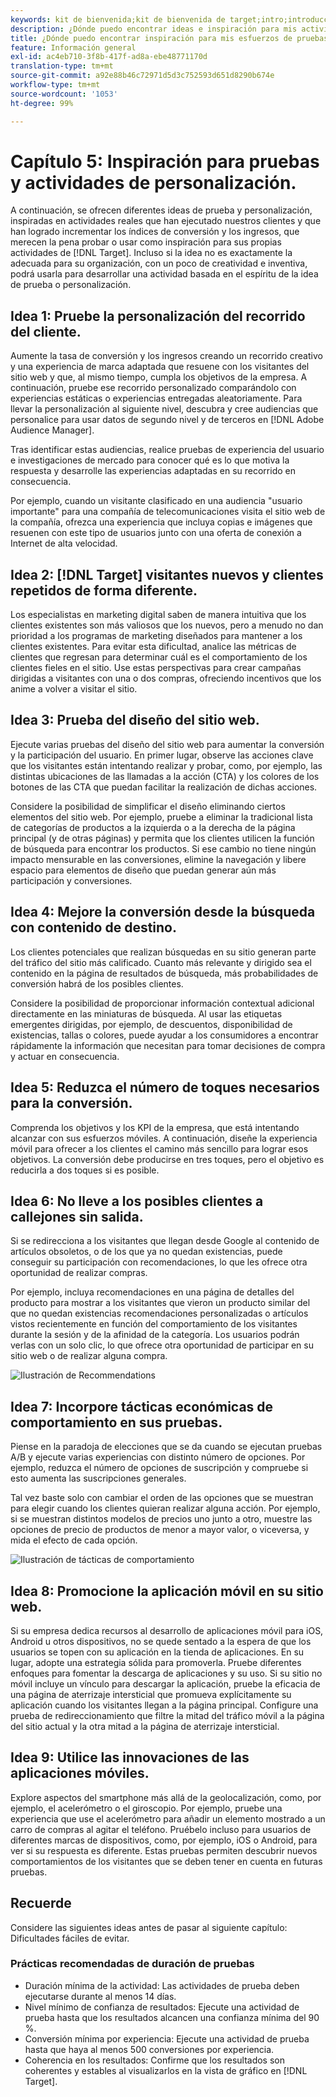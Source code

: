 ```yaml
---
keywords: kit de bienvenida;kit de bienvenida de target;intro;introducción;introducción a
description: ¿Dónde puedo encontrar ideas e inspiración para mis actividades de prueba y personalización con Adobe Target?
title: ¿Dónde puedo encontrar inspiración para mis esfuerzos de pruebas y personalización?
feature: Información general
exl-id: ac4eb710-3f8b-417f-ad8a-ebe48771170d
translation-type: tm+mt
source-git-commit: a92e88b46c72971d5d3c752593d651d8290b674e
workflow-type: tm+mt
source-wordcount: '1053'
ht-degree: 99%

---
```


# Capítulo 5: Inspiración para pruebas y actividades de personalización.

A continuación, se ofrecen diferentes ideas de prueba y personalización, inspiradas en actividades reales que han ejecutado nuestros clientes y que han logrado incrementar los índices de conversión y los ingresos, que merecen la pena probar o usar como inspiración para sus propias actividades de [!DNL Target]. Incluso si la idea no es exactamente la adecuada para su organización, con un poco de creatividad e inventiva, podrá usarla para desarrollar una actividad basada en el espíritu de la idea de prueba o personalización.

## Idea 1: Pruebe la personalización del recorrido del cliente.

Aumente la tasa de conversión y los ingresos creando un recorrido creativo y una experiencia de marca adaptada que resuene con los visitantes del sitio web y que, al mismo tiempo, cumpla los objetivos de la empresa. A continuación, pruebe ese recorrido personalizado comparándolo con experiencias estáticas o experiencias entregadas aleatoriamente. Para llevar la personalización al siguiente nivel, descubra y cree audiencias que personalice para usar datos de segundo nivel y de terceros en [!DNL Adobe Audience Manager].

Tras identificar estas audiencias, realice pruebas de experiencia del usuario e investigaciones de mercado para conocer qué es lo que motiva la respuesta y desarrolle las experiencias adaptadas en su recorrido en consecuencia.

Por ejemplo, cuando un visitante clasificado en una audiencia &quot;usuario importante&quot; para una compañía de telecomunicaciones visita el sitio web de la compañía, ofrezca una experiencia que incluya copias e imágenes que resuenen con este tipo de usuarios junto con una oferta de conexión a Internet de alta velocidad.

## Idea 2: [!DNL Target] visitantes nuevos y clientes repetidos de forma diferente.

Los especialistas en marketing digital saben de manera intuitiva que los clientes existentes son más valiosos que los nuevos, pero a menudo no dan prioridad a los programas de marketing diseñados para mantener a los clientes existentes. Para evitar esta dificultad, analice las métricas de clientes que regresan para determinar cuál es el comportamiento de los clientes fieles en el sitio. Use estas perspectivas para crear campañas dirigidas a visitantes con una o dos compras, ofreciendo incentivos que los anime a volver a visitar el sitio.

## Idea 3: Prueba del diseño del sitio web.

Ejecute varias pruebas del diseño del sitio web para aumentar la conversión y la participación del usuario. En primer lugar, observe las acciones clave que los visitantes están intentando realizar y probar, como, por ejemplo, las distintas ubicaciones de las llamadas a la acción (CTA) y los colores de los botones de las CTA que puedan facilitar la realización de dichas acciones.

Considere la posibilidad de simplificar el diseño eliminando ciertos elementos del sitio web. Por ejemplo, pruebe a eliminar la tradicional lista de categorías de productos a la izquierda o a la derecha de la página principal (y de otras páginas) y permita que los clientes utilicen la función de búsqueda para encontrar los productos. Si ese cambio no tiene ningún impacto mensurable en las conversiones, elimine la navegación y libere espacio para elementos de diseño que puedan generar aún más participación y conversiones.

## Idea 4: Mejore la conversión desde la búsqueda con contenido de destino.

Los clientes potenciales que realizan búsquedas en su sitio generan parte del tráfico del sitio más calificado. Cuanto más relevante y dirigido sea el contenido en la página de resultados de búsqueda, más probabilidades de conversión habrá de los posibles clientes.

Considere la posibilidad de proporcionar información contextual adicional directamente en las miniaturas de búsqueda. Al usar las etiquetas emergentes dirigidas, por ejemplo, de descuentos, disponibilidad de existencias, tallas o colores, puede ayudar a los consumidores a encontrar rápidamente la información que necesitan para tomar decisiones de compra y actuar en consecuencia.

## Idea 5: Reduzca el número de toques necesarios para la conversión.

Comprenda los objetivos y los KPI de la empresa, que está intentando alcanzar con sus esfuerzos móviles. A continuación, diseñe la experiencia móvil para ofrecer a los clientes el camino más sencillo para lograr esos objetivos. La conversión debe producirse en tres toques, pero el objetivo es reducirla a dos toques si es posible.

## Idea 6: No lleve a los posibles clientes a callejones sin salida.

Si se redirecciona a los visitantes que llegan desde Google al contenido de artículos obsoletos, o de los que ya no quedan existencias, puede conseguir su participación con recomendaciones, lo que les ofrece otra oportunidad de realizar compras.

Por ejemplo, incluya recomendaciones en una página de detalles del producto para mostrar a los visitantes que vieron un producto similar del que no quedan existencias recomendaciones personalizadas o artículos vistos recientemente en función del comportamiento de los visitantes durante la sesión y de la afinidad de la categoría. Los usuarios podrán verlas con un solo clic, lo que ofrece otra oportunidad de participar en su sitio web o de realizar alguna compra.

![Ilustración de Recommendations](/help/c-intro/assets/recs-illustration.png)

## Idea 7: Incorpore tácticas económicas de comportamiento en sus pruebas.

Piense en la paradoja de elecciones que se da cuando se ejecutan pruebas A/B y ejecute varias experiencias con distinto número de opciones. Por ejemplo, reduzca el número de opciones de suscripción y compruebe si esto aumenta las suscripciones generales.

Tal vez baste solo con cambiar el orden de las opciones que se muestran para elegir cuando los clientes quieran realizar alguna acción. Por ejemplo, si se muestran distintos modelos de precios uno junto a otro, muestre las opciones de precio de productos de menor a mayor valor, o viceversa, y mida el efecto de cada opción.

![Ilustración de tácticas de comportamiento](/help/c-intro/assets/behavioral.png)

## Idea 8: Promocione la aplicación móvil en su sitio web.

Si su empresa dedica recursos al desarrollo de aplicaciones móvil para iOS, Android u otros dispositivos, no se quede sentado a la espera de que los usuarios se topen con su aplicación en la tienda de aplicaciones. En su lugar, adopte una estrategia sólida para promoverla. Pruebe diferentes enfoques para fomentar la descarga de aplicaciones y su uso. Si su sitio no móvil incluye un vínculo para descargar la aplicación, pruebe la eficacia de una página de aterrizaje intersticial que promueva explícitamente su aplicación cuando los visitantes llegan a la página principal. Configure una prueba de redireccionamiento que filtre la mitad del tráfico móvil a la página del sitio actual y la otra mitad a la página de aterrizaje intersticial.

## Idea 9: Utilice las innovaciones de las aplicaciones móviles.

Explore aspectos del smartphone más allá de la geolocalización, como, por ejemplo, el acelerómetro o el giroscopio. Por ejemplo, pruebe una experiencia que use el acelerómetro para añadir un elemento mostrado a un carro de compras al agitar el teléfono. Pruébelo incluso para usuarios de diferentes marcas de dispositivos, como, por ejemplo, iOS o Android, para ver si su respuesta es diferente. Estas pruebas permiten descubrir nuevos comportamientos de los visitantes que se deben tener en cuenta en futuras pruebas.

## Recuerde

Considere las siguientes ideas antes de pasar al siguiente capítulo: Dificultades fáciles de evitar.

### Prácticas recomendadas de duración de pruebas

* Duración mínima de la actividad: Las actividades de prueba deben ejecutarse durante al menos 14 días.
* Nivel mínimo de confianza de resultados: Ejecute una actividad de prueba hasta que los resultados alcancen una confianza mínima del 90 %.
* Conversión mínima por experiencia: Ejecute una actividad de prueba hasta que haya al menos 500 conversiones por experiencia.
* Coherencia en los resultados: Confirme que los resultados son coherentes y estables al visualizarlos en la vista de gráfico en [!DNL Target].
